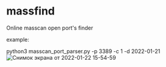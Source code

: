 # massfind
Online masscan open port's finder

example:

python3 masscan_port_parser.py -p 3389 -c 1 -d 2022-01-21
![Снимок экрана от 2022-01-22 15-54-59](https://user-images.githubusercontent.com/30006875/150639393-c9b7ebf8-eb11-414f-9c74-8cc74137bb4e.png)
